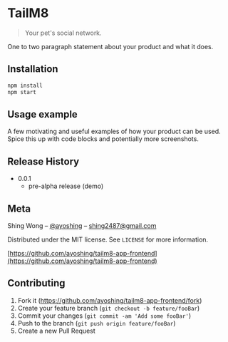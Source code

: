 # TailM8

> Your pet's social network.

One to two paragraph statement about your product and what it does.

## Installation

```sh
npm install
npm start
```

## Usage example

A few motivating and useful examples of how your product can be used. Spice this up with code blocks and potentially more screenshots.

## Release History

- 0.0.1
  - pre-alpha release (demo)

## Meta

Shing Wong – [@ayoshing](https://twitter.com/ayoshing) – shing2487@gmail.com

Distributed under the MIT license. See `LICENSE` for more information.

[https://github.com/ayoshing/tailm8-app-frontend](https://github.com/ayoshing/tailm8-app-frontend)

## Contributing

1.  Fork it (<https://github.com/ayoshing/tailm8-app-frontend/fork>)
2.  Create your feature branch (`git checkout -b feature/fooBar`)
3.  Commit your changes (`git commit -am 'Add some fooBar'`)
4.  Push to the branch (`git push origin feature/fooBar`)
5.  Create a new Pull Request
